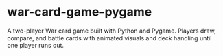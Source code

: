 # war-card-game-pygame
A two-player War card game built with Python and Pygame. Players draw, compare, and battle cards with animated visuals and deck handling until one player runs out.
